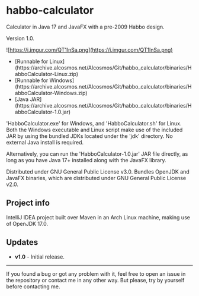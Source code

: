  
# habbo-calculator
Calculator in Java 17 and JavaFX with a pre-2009 Habbo design.

Version 1.0.

![https://i.imgur.com/QT1lnSa.png](https://i.imgur.com/QT1lnSa.png)

<ul>
	<li>[Runnable for Linux](https://archive.alcosmos.net/Alcosmos/Git/habbo_calculator/binaries/HabboCalculator-Linux.zip)</li>
	<li>[Runnable for Windows](https://archive.alcosmos.net/Alcosmos/Git/habbo_calculator/binaries/HabboCalculator-Windows.zip)</li>
	<li>[Java JAR](https://archive.alcosmos.net/Alcosmos/Git/habbo_calculator/binaries/HabboCalculator-1.0.jar)</li>
</ul>

'HabboCalculator.exe' for Windows, and 'HabboCalculator.sh' for Linux.
Both the Windows executable and Linux script make use of the included JAR by using the bundled JDKs located under the 'jdk' directory. No external Java install is required.

Alternatively, you can run the 'HabboCalculator-1.0.jar' JAR file directly, as long as you have Java 17+ installed along with the JavaFX library.

Distributed under GNU General Public License v3.0.
Bundles OpenJDK and JavaFX binaries, which are distributed under GNU General Public License v2.0.

## Project info
IntelliJ IDEA project built over Maven in an Arch Linux machine, making use of OpenJDK 17.0.

## Updates
* **v1.0** - Initial release.
---
If you found a bug or got any problem with it, feel free to open an issue in the repository or contact me in any other way. But please, try by yourself before contacting me.
